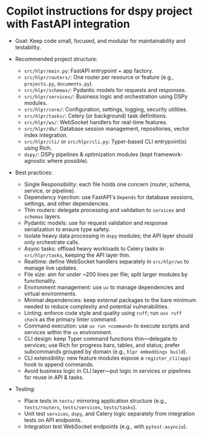 # Copilot instructions for dspy project with FastAPI integration

- Goal: Keep code small, focused, and modular for maintainability and testability.

- Recommended project structure:
  - `src/hlpr/main.py`: FastAPI entrypoint + app factory.
  - `src/hlpr/routers/`: One router per resource or feature (e.g., `projects.py`, `documents.py`).
  - `src/hlpr/schemas/`: Pydantic models for requests and responses.
  - `src/hlpr/services/`: Business logic and orchestration using DSPy modules.
  - `src/hlpr/core/`: Configuration, settings, logging, security utilities.
  - `src/hlpr/tasks/`: Celery (or background) task definitions.
  - `src/hlpr/ws/`: WebSocket handlers for real-time features.
  - `src/hlpr/db/`: Database session management, repositories, vector index integration.
  - `src/hlpr/cli/` or `src/hlpr/cli.py`: Typer-based CLI entrypoint(s) using Rich.
  - `dspy/`: DSPy pipelines & optimization modules (kept framework-agnostic where possible).

- Best practices:
  - Single Responsibility: each file holds one concern (router, schema, service, or pipeline).
  - Dependency Injection: use FastAPI's `Depends` for database sessions, settings, and other dependencies.
  - Thin routers: delegate processing and validation to `services` and `schemas` layers.
  - Pydantic models: use for request validation and response serialization to ensure type safety.
  - Isolate heavy data processing in `dspy` modules; the API layer should only orchestrate calls.
  - Async tasks: offload heavy workloads to Celery tasks in `src/hlpr/tasks`, keeping the API layer thin.
  - Realtime: define WebSocket handlers separately in `src/hlpr/ws` to manage live updates.
  - File size: aim for under ~200 lines per file; split larger modules by functionality.
  - Environment management: use `uv` to manage dependencies and virtual environments.
  - Minimal dependencies: keep external packages to the bare minimum needed to reduce complexity and potential vulnerabilities.
  - Linting: enforce code style and quality using `ruff`; run `uvx ruff check` as the primary linter command.
  - Command execution: use `uv run <command>` to execute scripts and services within the `uv` environment.
  - CLI design: keep Typer command functions thin—delegate to services; use Rich for progress bars, tables, and status; prefer subcommands grouped by domain (e.g., `hlpr embeddings build`).
  - CLI extensibility: new feature modules expose a `register_cli(app)` hook to append commands.
  - Avoid business logic in CLI layer—put logic in services or pipelines for reuse in API & tasks.

- Testing:
  - Place tests in `tests/` mirroring application structure (e.g., `tests/routers`, `tests/services`, `tests/tasks`).
  - Unit test `services`, `dspy`, and Celery logic separately from integration tests on API endpoints.
  - Integration test WebSocket endpoints (e.g., with `pytest-asyncio`).

